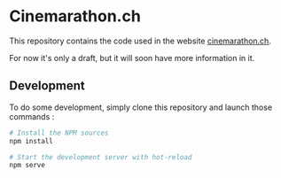 # Cinemarathon.ch

This repository contains the code used in the website [cinemarathon.ch](https://www.cinemarathon.ch).

For now it's only a draft, but it will soon have more information in it.

## Development
To do some development, simply clone this repository and launch those commands :
```sh
# Install the NPM sources
npm install

# Start the development server with hot-reload
npm serve
```
